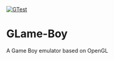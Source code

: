 [![GTest](https://github.com/ezhor/GLame-Boy/actions/workflows/GTest.yml/badge.svg)](https://github.com/ezhor/GLame-Boy/actions/workflows/GTest.yml)
# GLame-Boy
A Game Boy emulator based on OpenGL
